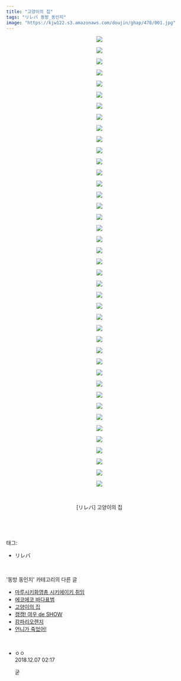 ```yaml
---
title: "고양이의 집"
tags: "リレバ 동방_동인지"
image: "https://kjw122.s3.amazonaws.com/doujin/ghap/478/001.jpg"
---
```

<div class="article">
<p style="text-align: center; clear: none; float: none;"><img src="{{ site.imgserver5 }}/ghap/478/001.jpg"/></p>
<p style="text-align: center; clear: none; float: none;"><img src="{{ site.imgserver5 }}/ghap/478/002.jpg"/></p>
<p style="text-align: center; clear: none; float: none;"><img src="{{ site.imgserver5 }}/ghap/478/003.jpg"/></p>
<p style="text-align: center; clear: none; float: none;"><img src="{{ site.imgserver5 }}/ghap/478/004.jpg"/></p>
<p style="text-align: center; clear: none; float: none;"><img src="{{ site.imgserver5 }}/ghap/478/005.jpg"/></p>
<p style="text-align: center; clear: none; float: none;"><img src="{{ site.imgserver5 }}/ghap/478/006.jpg"/></p>
<p style="text-align: center; clear: none; float: none;"><img src="{{ site.imgserver5 }}/ghap/478/007.jpg"/></p>
<p style="text-align: center; clear: none; float: none;"><img src="{{ site.imgserver5 }}/ghap/478/008.jpg"/></p>
<p style="text-align: center; clear: none; float: none;"><img src="{{ site.imgserver5 }}/ghap/478/009.jpg"/></p>
<p style="text-align: center; clear: none; float: none;"><img src="{{ site.imgserver5 }}/ghap/478/010.jpg"/></p>
<p style="text-align: center; clear: none; float: none;"><img src="{{ site.imgserver5 }}/ghap/478/011.jpg"/></p>
<p style="text-align: center; clear: none; float: none;"><img src="{{ site.imgserver5 }}/ghap/478/012.jpg"/></p>
<p style="text-align: center; clear: none; float: none;"><img src="{{ site.imgserver5 }}/ghap/478/013.jpg"/></p>
<p style="text-align: center; clear: none; float: none;"><img src="{{ site.imgserver5 }}/ghap/478/014.jpg"/></p>
<p style="text-align: center; clear: none; float: none;"><img src="{{ site.imgserver5 }}/ghap/478/015.jpg"/></p>
<p style="text-align: center; clear: none; float: none;"><img src="{{ site.imgserver5 }}/ghap/478/016.jpg"/></p>
<p style="text-align: center; clear: none; float: none;"><img src="{{ site.imgserver5 }}/ghap/478/017.jpg"/></p>
<p style="text-align: center; clear: none; float: none;"><img src="{{ site.imgserver5 }}/ghap/478/018.jpg"/></p>
<p style="text-align: center; clear: none; float: none;"><img src="{{ site.imgserver5 }}/ghap/478/019.jpg"/></p>
<p style="text-align: center; clear: none; float: none;"><img src="{{ site.imgserver5 }}/ghap/478/020.jpg"/></p>
<p style="text-align: center; clear: none; float: none;"><img src="{{ site.imgserver5 }}/ghap/478/021.jpg"/></p>
<p style="text-align: center; clear: none; float: none;"><img src="{{ site.imgserver5 }}/ghap/478/022.jpg"/></p>
<p style="text-align: center; clear: none; float: none;"><img src="{{ site.imgserver5 }}/ghap/478/023.jpg"/></p>
<p style="text-align: center; clear: none; float: none;"><img src="{{ site.imgserver5 }}/ghap/478/024.jpg"/></p>
<p style="text-align: center; clear: none; float: none;"><img src="{{ site.imgserver5 }}/ghap/478/025.jpg"/></p>
<p style="text-align: center; clear: none; float: none;"><img src="{{ site.imgserver5 }}/ghap/478/026.jpg"/></p>
<p style="text-align: center; clear: none; float: none;"><img src="{{ site.imgserver5 }}/ghap/478/027.jpg"/></p>
<p style="text-align: center; clear: none; float: none;"><img src="{{ site.imgserver5 }}/ghap/478/028.jpg"/></p>
<p style="text-align: center; clear: none; float: none;"><img src="{{ site.imgserver5 }}/ghap/478/029.jpg"/></p>
<p style="text-align: center; clear: none; float: none;"><img src="{{ site.imgserver5 }}/ghap/478/030.jpg"/></p>
<p style="text-align: center; clear: none; float: none;"><img src="{{ site.imgserver5 }}/ghap/478/031.jpg"/></p>
<p style="text-align: center; clear: none; float: none;"><img src="{{ site.imgserver5 }}/ghap/478/032.jpg"/></p>
<p style="text-align: center; clear: none; float: none;"><img src="{{ site.imgserver5 }}/ghap/478/033.jpg"/></p>
<p style="text-align: center; clear: none; float: none;"><img src="{{ site.imgserver5 }}/ghap/478/034.jpg"/></p>
<p style="text-align: center; clear: none; float: none;"><img src="{{ site.imgserver5 }}/ghap/478/035.jpg"/></p>
<p style="text-align: center; clear: none; float: none;"><img src="{{ site.imgserver5 }}/ghap/478/036.jpg"/></p>
<p style="text-align: center; clear: none; float: none;"><img src="{{ site.imgserver5 }}/ghap/478/037.jpg"/></p>
<p style="text-align: center; clear: none; float: none;"><img src="{{ site.imgserver5 }}/ghap/478/038.jpg"/></p>
<p style="text-align: center; clear: none; float: none;"><img src="{{ site.imgserver5 }}/ghap/478/039.jpg"/></p>
<p style="text-align: center; clear: none; float: none;"><img src="{{ site.imgserver5 }}/ghap/478/040.jpg"/></p>
<p style="text-align: center; clear: none; float: none;"><img src="{{ site.imgserver5 }}/ghap/478/041.jpg"/></p>
<p style="text-align: center; clear: none; float: none;"><br/></p>
<p style="text-align: center; clear: none; float: none;">[リレバ] 고양이의 집</p>
<p><br/></p>
</div><br/>
<div class="tagTrail">
<p>태그: </p>
<ul>
<li>リレバ</li>
</ul>
</div><br/>
<div class="another">
<p>'동방 동인지' 카테고리의 다른 글</p>
<ul>
<li><a href="/ghap_480">마루시키화영총 시키에이키 취임</a></li>
<li><a href="/ghap_479">에코에코 바다표범</a></li>
<li><a href="/ghap_478">고양이의 집</a></li>
<li><a href="/ghap_477">캥캥! 여우 de SHOW</a></li>
<li><a href="/ghap_476">캄파리오렌지</a></li>
<li><a href="/ghap_475">언니가 죽었어!</a></li>
</ul>
</div><br/>
<div class="cb_module cb_fluid">
<div class="cb_wrt cb_profile">
<div class="comment">
<ul>
<li class="cb_thumb_off" id="comment15383401">
<div class="cb_comment_area">
<div class="cb_info_area">
<div class="cb_section">
<span class="cb_nick_name">ㅇㅇ</span>
</div>
<div class="cb_section">
<span class="cb_date">2018.12.07 02:17 </span>
</div>
</div>
<div class="cb_dsc_comment">
<p class="cb_dsc">
											굳
										</p>
</div>
</div></li>
</ul>
</div>
</div><!-- commentList close -->
</div><br/>

